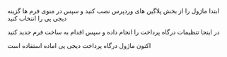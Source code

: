ابتدا ماژول را از بخش پلاگین های وردپرس نصب کنید و سپس در منوی فرم ها گزینه دیجی پی را انتخاب کنید

در اینجا تنظیمات درگاه پرداخت را انجام داده و سپس اقدام به ساخت فرم جدید کنید

اکنون ماژول درگاه پرداخت دیجی پی اماده استفاده است
